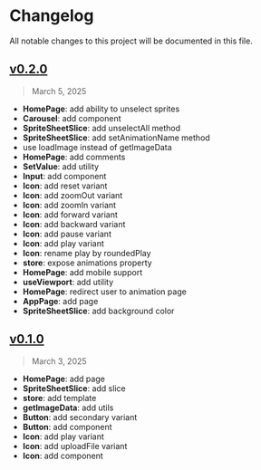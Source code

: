 # Changelog

All notable changes to this project will be documented in this file.

## [v0.2.0](https://github.com/agusmgarcia/next-spritesheet-parser/tree/v0.2.0)

> March 5, 2025

- **HomePage**: add ability to unselect sprites
- **Carousel**: add component
- **SpriteSheetSlice**: add unselectAll method
- **SpriteSheetSlice**: add setAnimationName method
- use loadImage instead of getImageData
- **HomePage**: add comments
- **SetValue**: add utility
- **Input**: add component
- **Icon**: add reset variant
- **Icon**: add zoomOut variant
- **Icon**: add zoomIn variant
- **Icon**: add forward variant
- **Icon**: add backward variant
- **Icon**: add pause variant
- **Icon**: add play variant
- **Icon**: rename play by roundedPlay
- **store**: expose animations property
- **HomePage**: add mobile support
- **useViewport**: add utility
- **HomePage**: redirect user to animation page
- **AppPage**: add page
- **SpriteSheetSlice**: add background color

## [v0.1.0](https://github.com/agusmgarcia/next-spritesheet-parser/tree/v0.1.0)

> March 3, 2025

- **HomePage**: add page
- **SpriteSheetSlice**: add slice
- **store**: add template
- **getImageData**: add utils
- **Button**: add secondary variant
- **Button**: add component
- **Icon**: add play variant
- **Icon**: add uploadFile variant
- **Icon**: add component
